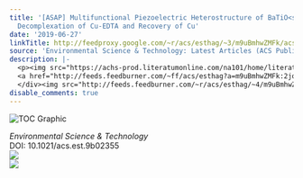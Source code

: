 ```yaml
---
title: '[ASAP] Multifunctional Piezoelectric Heterostructure of BaTiO<sub>3</sub>@Graphene:
  Decomplexation of Cu-EDTA and Recovery of Cu'
date: '2019-06-27'
linkTitle: http://feedproxy.google.com/~r/acs/esthag/~3/m9uBmhwZMFk/acs.est.9b02355
source: 'Environmental Science & Technology: Latest Articles (ACS Publications)'
description: |-
  <p><img src="https://achs-prod.literatumonline.com/na101/home/literatum/publisher/achs/journals/content/esthag/0/esthag.ahead-of-print/acs.est.9b02355/20190627/images/medium/es-2019-02355t_0010.gif" alt="TOC Graphic"/></p><div><cite>Environmental Science & Technology</cite></div><div>DOI: 10.1021/acs.est.9b02355</div><div class="feedflare">
  <a href="http://feeds.feedburner.com/~ff/acs/esthag?a=m9uBmhwZMFk:2jo6qLsGsFs:yIl2AUoC8zA"><img src="http://feeds.feedburner.com/~ff/acs/esthag?d=yIl2AUoC8zA" border="0"></img></a>
  </div><img src="http://feeds.feedburner.com/~r/acs/esthag/~4/m9uBmhwZMFk" ...
disable_comments: true
---
```

<p><img src="https://achs-prod.literatumonline.com/na101/home/literatum/publisher/achs/journals/content/esthag/0/esthag.ahead-of-print/acs.est.9b02355/20190627/images/medium/es-2019-02355t_0010.gif" alt="TOC Graphic"/></p><div><cite>Environmental Science & Technology</cite></div><div>DOI: 10.1021/acs.est.9b02355</div><div class="feedflare">
<a href="http://feeds.feedburner.com/~ff/acs/esthag?a=m9uBmhwZMFk:2jo6qLsGsFs:yIl2AUoC8zA"><img src="http://feeds.feedburner.com/~ff/acs/esthag?d=yIl2AUoC8zA" border="0"></img></a>
</div><img src="http://feeds.feedburner.com/~r/acs/esthag/~4/m9uBmhwZMFk" ...